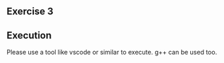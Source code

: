 ## Exercise 3

## Execution
Please use a tool like vscode or similar to execute. g++ can be used too.